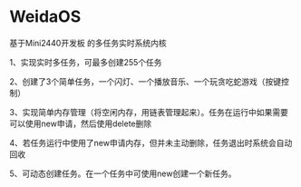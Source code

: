 # WeidaOS
基于Mini2440开发板 的多任务实时系统内核

1、实现实时多任务，可最多创建255个任务

2、创建了3个简单任务，一个闪灯、一个播放音乐、一个玩贪吃蛇游戏（按键控制）

3、实现简单内存管理（将空闲内存，用链表管理起来）。任务在运行中如果需要可以使用new申请，然后使用delete删除

4、若任务运行中使用了new申请内存，但并未主动删除，任务退出时系统会自动回收

5、可动态创建任务。在一个任务中可使用new创建一个新任务。

